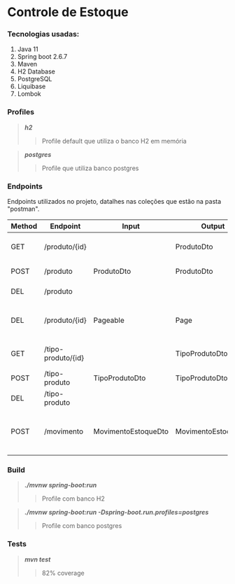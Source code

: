 # Controle de Estoque

### Tecnologias usadas:

1. Java 11
2. Spring boot 2.6.7
3. Maven
4. H2 Database
5. PostgreSQL
6. Liquibase
7. Lombok

### Profiles

> ***h2***
> > Profile default que utiliza o banco H2 em memória


> ***postgres***
> > Profile que utiliza banco postgres

### Endpoints

Endpoints utilizados no projeto, datalhes nas coleções que estão na pasta "postman".

| Method | Endpoint           | Input               | Output              | Descrição                                       |
|--------|--------------------|---------------------|---------------------|-------------------------------------------------|
| GET    | /produto/{id}      |                     | ProdutoDto          | Buscar produto por id                           |
| POST   | /produto           | ProdutoDto          | ProdutoDto          | Inserir/Alterar produto                         |
| DEL    | /produto           |                     |                     | Deletar produto                                 |
| DEL    | /produto/{id}      | Pageable            | Page<ProdutoDto>    | Lista paginada de ProdutoDto por Tipo           |
| GET    | /tipo-produto/{id} |                     | TipoProdutoDto      | Buscar tipo produto por id                      |
| POST   | /tipo-produto      | TipoProdutoDto      | TipoProdutoDto      | Inserir/Alterar tipo produto                    |
| DEL    | /tipo-produto      |                     |                     | Deletar tipo produto                            |
| POST   | /movimento         | MovimentoEstoqueDto | MovimentoEstoqueDto | Inserir movimento do estoque (entrada ou saída) |

### Build

> ***./mvnw spring-boot:run***
> > Profile com banco H2

> ***./mvnw spring-boot:run -Dspring-boot.run.profiles=postgres***
> > Profile com banco postgres

### Tests

> ***mvn test***
> > 82% coverage
